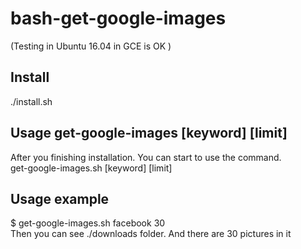 # bash-get-google-images
(Testing in Ubuntu 16.04 in GCE is OK   )  

## Install
./install.sh  

## Usage get-google-images [keyword] [limit]  
After you finishing installation. You  can start to use the command.  
get-google-images.sh [keyword] [limit]    

## Usage example
$ get-google-images.sh facebook 30   
Then you can see ./downloads folder. And there are 30 pictures in it


